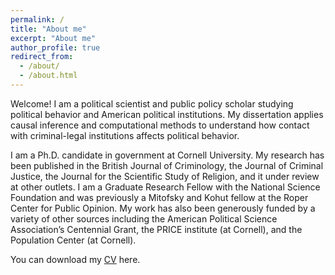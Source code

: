```yaml
---
permalink: /
title: "About me"
excerpt: "About me"
author_profile: true
redirect_from: 
  - /about/
  - /about.html
---
```


Welcome! I am a political scientist and public policy scholar studying political behavior and American political institutions. My dissertation applies causal inference and computational methods to understand how contact with criminal-legal institutions affects political behavior. 
 
I am a Ph.D. candidate in government at Cornell University. My research has been published in the British Journal of Criminology, the Journal of Criminal Justice, the Journal for the Scientific Study of Religion, and it under review at other outlets. I am a Graduate Research Fellow with the National Science Foundation and was previously a Mitofsky and Kohut fellow at the Roper Center for Public Opinion. My work has also been generously funded by a variety of other sources including the American Political Science Association’s Centennial Grant, the PRICE institute (at Cornell), and the Population Center (at Cornell).

You can download my [CV](https://jacobwharris.github.io/files/CV-current.pdf) here. 


